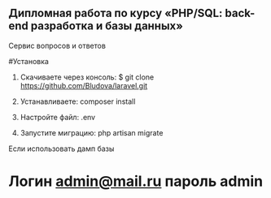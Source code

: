 ## Дипломная работа по курсу «PHP/SQL: back-end разработка и базы данных»
Сервис вопросов и ответов

#Установка
1. Скачиваете через консоль: 
$ git clone https://github.com/Bludova/laravel.git

2. Устанавливаете: 
composer install

3. Настройте файл:  .env

4. Запустите миграцию: 
php artisan migrate


Если использовать дамп базы
# Логин admin@mail.ru пароль admin
